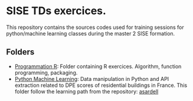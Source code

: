 # SISE TDs exercices.

This repository contains the sources codes used for training sessions for python/machine learning classes during the master 2 SISE formation.

## Folders
- [Programmation R](Programmation%20R): Folder containing R exercices. Algorithm, function programming, packaging.
- [Python Machine Learning](Python%20-%20Machine%20Learning): Data manipulation in Python and API extraction related to DPE scores of residential buildings in France. This folder follow the learning path from the repository: [asardell](https://github.com/asardell/M2-SISE/tree/main)
